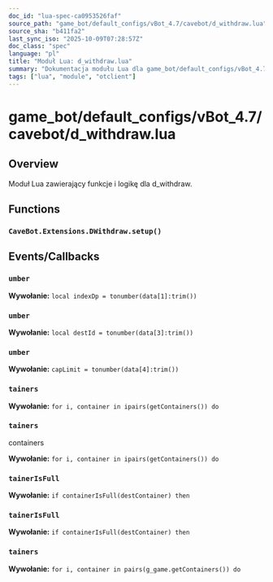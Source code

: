 ```yaml
---
doc_id: "lua-spec-ca0953526faf"
source_path: "game_bot/default_configs/vBot_4.7/cavebot/d_withdraw.lua"
source_sha: "b411fa2"
last_sync_iso: "2025-10-09T07:28:57Z"
doc_class: "spec"
language: "pl"
title: "Moduł Lua: d_withdraw.lua"
summary: "Dokumentacja modułu Lua dla game_bot/default_configs/vBot_4.7/cavebot/d_withdraw.lua"
tags: ["lua", "module", "otclient"]
---
```


# game_bot/default_configs/vBot_4.7/cavebot/d_withdraw.lua

## Overview

Moduł Lua zawierający funkcje i logikę dla d_withdraw.

## Functions

### `CaveBot.Extensions.DWithdraw.setup()`

## Events/Callbacks

### `umber`

**Wywołanie:** `local indexDp = tonumber(data[1]:trim())`

### `umber`

**Wywołanie:** `local destId = tonumber(data[3]:trim())`

### `umber`

**Wywołanie:** `capLimit = tonumber(data[4]:trim())`

### `tainers`

**Wywołanie:** `for i, container in ipairs(getContainers()) do`

### `tainers`

containers

**Wywołanie:** `for i, container in ipairs(getContainers()) do`

### `tainerIsFull`

**Wywołanie:** `if containerIsFull(destContainer) then`

### `tainerIsFull`

**Wywołanie:** `if containerIsFull(destContainer) then`

### `tainers`

**Wywołanie:** `for i, container in pairs(g_game.getContainers()) do`
